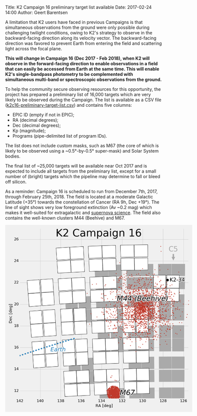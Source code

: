 Title: K2 Campaign 16 preliminary target list available
Date: 2017-02-24 14:00
Author: Geert Barentsen

A limitation that K2 users have faced in previous Campaigns is that
simultaneous observations from the ground
were only possible during challenging twilight conditions,
owing to K2's strategy to observe in the backward-facing
direction along its velocity vector.
The backward-facing direction was favored to prevent Earth
from entering the field and scattering light across the focal plane.

**This will change in Campaign 16 (Dec 2017 - Feb 2018), 
when K2 will observe in the forward-facing direction
to enable observations in a field 
that can easily be accessed from Earth at the same time.
This will enable K2's single-bandpass photometry to be
complemented with simultaneous multi-band or
spectroscopic observations from the ground.**

To help the community secure observing resources for this opportunity,
the project has prepared a preliminary list of 16,000 targets which
are very likely to be observed during the Campaign.
The list is available as a CSV file ([k2c16-preliminary-target-list.csv](data/campaigns/c16/k2c16-preliminary-target-list.csv))
and contains five columns:

* EPIC ID (empty if not in EPIC);
* RA (decimal degrees);
* Dec (decimal degrees);
* Kp (magnitude);
* Programs (pipe-delimited list of program IDs).

The list does not include custom masks,
such as M67 (the core of which is likely to be observed
using a ~0.5°-by-0.5° super-mask)
and Solar System bodies.

The final list of ~25,000 targets will be available near Oct 2017
and is expected to include all targets from the preliminary list,
except for a small number of (bright) targets which the pipeline may determine
to fall or bleed off silicon.

As a reminder: Campaign 16 is scheduled to run from December 7th, 2017,
through February 25th, 2018.
The field is located at a moderate Galactic Latitude (+35°)
towards the constellation of Cancer (RA 9h, Dec +19°).
The line of sight shows very low foreground extinction (Av ~0.2 mag)
which makes it well-suited for extragalactic
and [supernova science](supernova-experiment/).
The field also contains the well-known clusters M44 (Beehive) and M67.

<a href="images/k2/k2-c16-field.png"><img class="img-responsive" style="max-width:600px;" src="images/k2/k2-c16-field.png"></a>
